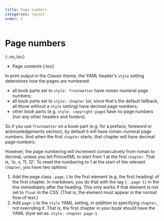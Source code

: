 ```yaml
---
title: Page numbers
categories: layout
order: 2
---
```


# Page numbers
{:.no_toc}

* Page contents
{:toc}

In print output in the Classic theme, the YAML header's `style` setting determines how the pages are numbered:

* all book parts set to `style: frontmatter` have roman-numeral page numbers;
* all book parts set to `style: chapter` (or, since that's the default fallback, all those without a `style` setting) have decimal page numbers;
* other book parts (e.g. `style: copyright-page`) have no page numbers (nor any other headers and footers).

So if you use `frontmatter` on a book-part (e.g. for a preface, foreword or acknowledgements section), by default it will have roman-numeral page numbers. And when the first `chapter` starts, that chapter will have decimal page numbers. 

However, the page numbering will increment consecutively from roman to decimal, unless you tell PrinceXML to start from 1 at the first `chapter`. That is, 'ix, x, 11, 12'. To reset the numbering to 1 at the start of the relevant `chapter`, you have two options:

1. Add the page class `.page-1` to the first element (e.g. the first heading) of the first chapter. In markdown, you do that with the tag `{:.page-1}` in the line immediately after the heading. This only works if that element is not set to `float` in the CSS. (That is, the element must appear in the normal flow of text.)
2. Add `page-1` to the `style` YAML setting, *in addition* to specifying `chapter`, not overriding it. That is, the first chapter in your book should have the YAML style set as: `style: chapter page-1`.
